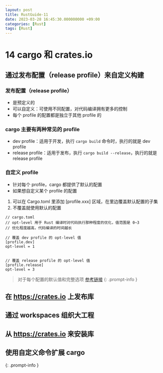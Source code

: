 ```yaml
---
layout: post
title: RustGuide-11
date: 2023-03-28 16:45:30.000000000 +09:00
categories: [Rust]
tags: [Rust]
---
```


# 14 cargo 和 crates.io

## 通过发布配置（release profile）来自定义构建
### 发布配置（release profile）
* 是预定义的
* 可以自定义：可使用不同配置，对代码编译拥有更多的控制
* 每个 profile 的配置都是独立于其他 profile 的

### cargo 主要有两种常见的 profile
* dev profile：适用于开发，执行 `cargo build` 命令时，执行的就是 dev profile
* release profile：适用于发布，执行 `cargo build --release`，执行的就是 release profile

### 自定义 profile
* 针对每个 profile，cargo 都提供了默认的配置
* 如果想自定义某个 profile 的配置
1. 可以在 Cargo.toml 里添加 [profile.xxx] 区域，在里边覆盖默认配置的子集
2. 不覆盖就使用默认的配置


```
// cargo.toml
// opt-level 用于 Rust 编译时对代码执行那种程度的优化，值范围是 0~3
// 优化程度越高，代码编译的时间越长

// 覆盖 dev profile 的 opt-level 值
[profile.dev] 
opt-level = 1


// 覆盖 release profile 的 opt-level 值
[profile.release]
opt-level = 3
```

> 对于每个配置的默认值和完整选项 [参考链接](https://doc.rust-lang.org/cargo)
{: .prompt-info }

## 在 https://crates.io 上发布库

## 通过 workspaces 组织大工程

## 从 https://crates.io 来安装库

## 使用自定义命令扩展 cargo






> 
{: .prompt-info }

